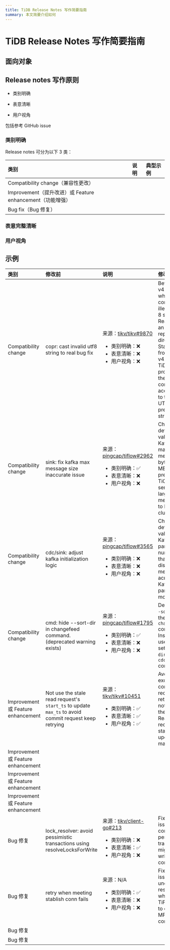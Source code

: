 ```yaml
---
title: TiDB Release Notes 写作简要指南
summary: 本文简要介绍如何
---
```


# TiDB Release Notes 写作简要指南

## 面向对象

## Release notes 写作原则

* 类别明确

* 表意清晰

* 用户视角

包括参考 GitHub issue

### 类别明确

Release notes 可分为以下 3 类：

| 类别                                           | 说明 | 典型示例 |
| :------------------------------------------- | :- | :--- |
| Compatibility change（兼容性更改）                  |    |      |
| Improvement（提升改进）或 Feature enhancement（功能增强） |    |      |
| Bug fix（Bug 修复）                              |    |      |

### 表意完整清晰

### 用户视角

## 示例

| 类别                                | 修改前                                                                     | 说明                                                                                                                                | 修改后                                                                                                                                                                                                              |
| :-------------------------------- | :---------------------------------------------------------------------- | :-------------------------------------------------------------------------------------------------------------------------------- | :--------------------------------------------------------------------------------------------------------------------------------------------------------------------------------------------------------------- |
| Compatibility change              | copr: cast invalid utf8 string to real bug fix                          | 来源：[tikv/tikv#9870](https://github.com/tikv/tikv/pull/9870) <br/> <ul><li>类别明确：❌</li><li>表意清晰：❌</li><li>用户视角：❌</li></ul> | Before v4.0.16, when TiDB converts an illegal UTF-8 string to a Real type, an error is reported directly. Starting from v4.0.16, TiDB processes the conversion according to the legal UTF-8 prefix in the string |
| Compatibility change              | sink: fix kafka max message size inaccurate issue                       | 来源：[pingcap/tiflow#2962](https://github.com/pingcap/tiflow/issues/2962) <br/> <ul><li>类别明确：✅</li><li>表意清晰：❌</li><li>用户视角：❌</li></ul> | Change the default value of Kafka Sink max-message-bytes to 1 MB to prevent TiCDC from sending too large messages to Kafka clusters                                                                              |
| Compatibility change              | cdc/sink: adjust kafka initialization logic                             | 来源：[pingcap/tiflow#3565](https://github.com/pingcap/tiflow/pull/3565) <br/> <ul><li>类别明确：❌</li><li>表意清晰：❌</li><li>用户视角：❌</li></ul>   | Change the default value of Kafka Sink partition-num to 3 so that TiCDC distributes messages across Kafka partitions more evenly                                                                                 |
| Compatibility change              | cmd: hide --sort-dir in changefeed command. (deprecated warning exists) | 来源：[pingcap/tiflow#1795](https://github.com/pingcap/tiflow/pull/1795) <br/> <ul><li>类别明确：✅</li><li>表意清晰：❌</li><li>用户视角：❌</li></ul>   | Deprecate `--sort-dir` in the `cdc cli changefeed` command. Instead, users can set `--sort-dir` in the `cdc server` command.                                                                                     |
| Improvement 或 Feature enhancement | Not use the stale read request's `start_ts` to update `max_ts` to avoid commit request keep retrying                                                                        |   来源：[tikv/tikv#10451](https://github.com/tikv/tikv/pull/10451) <br/> <ul><li>类别明确：✅</li><li>表意清晰：✅</li><li>用户视角：✅</li></ul>                                                                                                                                |  Avoid excessive commit request retrying by not using the Stale Read request's start_ts to update max_ts                                                                                                                                                                                                                |
| Improvement 或 Feature enhancement |                                                                         |                                                                                                                                   |                                                                                                                                                                                                                  |
| Improvement 或 Feature enhancement |                                                                         |                                                                                                                                   |                                                                                                                                                                                                                  |
| Improvement 或 Feature enhancement |                                                                         |                                                                                                                                   |                                                                                                                                                                                                                  |
| Bug 修复                            |  lock_resolver: avoid pessimistic transactions using resolveLocksForWrite                                                                       |  来源：[tikv/client-go#213](https://github.com/tikv/client-go/pull/213) <br/> <ul><li>类别明确：❌</li><li>表意清晰：✅</li><li>用户视角：❌</li></ul>                                                                                                                                 |  Fix the issue that committing pessimistic transactions might cause write conflict                                                                                                                                      |
| Bug 修复                            |   retry when meeting stablish conn fails                                                                      |  来源：N/A <br/> <ul><li>类别明确：✅</li><li>表意清晰：❌</li><li>用户视角：❌</li></ul>                                                                                                                                 |  Fix the issue of unexpected results when TiFlash fails to establish MPP connections                                                                                                                                                                                                                |
| Bug 修复                            |                                                                         |                                                                                                                                   |                                                                                                                                                                                                                  |
| Bug 修复                            |                                                                         |                                                                                                                                   |                                                                                                                                                                                                                  |
